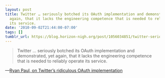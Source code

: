 ```yaml
---
layout: post
title: Twitter … seriously botched its OAuth implementation and demonstrated, yet
  again, that it lacks the engineering competence that is needed to reliably operate
  its service.
date: '2010-09-02T21:44:00-07:00'
tags: []
tumblr_url: https://blog.horizon-nigh.org/post/1056034851/twitter-seriously-botched-its-oauth
---
```

> Twitter … seriously botched its OAuth implementation and demonstrated, yet again, that it lacks the engineering competence that is needed to reliably operate its service.

—[Ryan Paul, on Twitter’s ridiculous OAuth implementation](http://arstechnica.com/security/guides/2010/09/twitter-a-case-study-on-how-to-do-oauth-wrong.ars/3)
